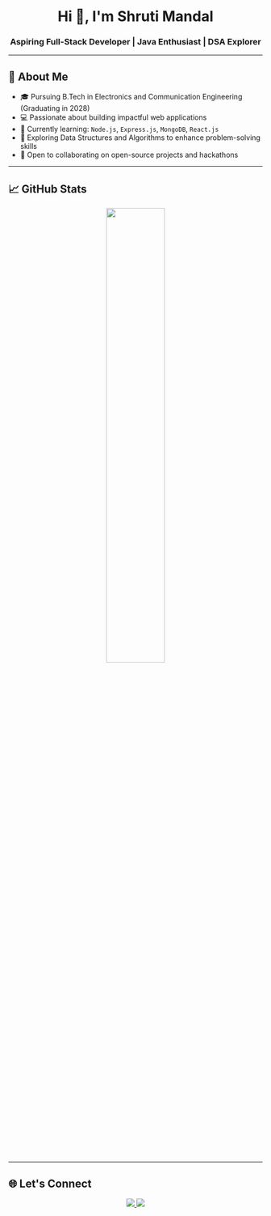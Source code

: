 <h1 align="center">Hi 👋, I'm Shruti Mandal</h1>
<h3 align="center">Aspiring Full-Stack Developer | Java Enthusiast | DSA Explorer</h3>

---

## 🚀 About Me

- 🎓 Pursuing B.Tech in Electronics and Communication Engineering (Graduating in 2028)
- 💻 Passionate about building impactful web applications
- 🌱 Currently learning: `Node.js`, `Express.js`, `MongoDB`, `React.js`
- 🧠 Exploring Data Structures and Algorithms to enhance problem-solving skills
- 🤝 Open to collaborating on open-source projects and hackathons

---



## 📈 GitHub Stats

<p align="center">
  <img src="https://github-readme-stats.vercel.app/api?username=shruti-19m&show_icons=true&theme=tokyonight&hide_border=true&count_private=true&include_all_commits=true" width="48%" />
  


---

## 🌐 Let's Connect

<p align="center">
  <a href="https://linkedin.com/in/shruti-mandal-529881368" target="_blank">
    <img src="https://img.shields.io/badge/LinkedIn-0077B5?style=flat&logo=linkedin&logoColor=white" />
  </a>
  <a href="mailto:shruti@example.com" target="_blank">
    <img src="https://img.shields.io/badge/Gmail-D14836?style=flat&logo=gmail&logoColor=white" />
  </a>
</p>
